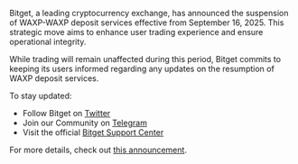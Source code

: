 Bitget, a leading cryptocurrency exchange, has announced the suspension of WAXP-WAXP deposit services effective from September 16, 2025. This strategic move aims to enhance user trading experience and ensure operational integrity.

While trading will remain unaffected during this period, Bitget commits to keeping its users informed regarding any updates on the resumption of WAXP deposit services. 

To stay updated:
- Follow Bitget on [Twitter](https://twitter.com/bitgetglobal)
- Join our Community on [Telegram](https://t.me/BitgetENOfficial)  
- Visit the official [Bitget Support Center](https://www.bitget.com/support)

For more details, check out [this announcement](https://chain-base.xyz/announcement-on-waxp-waxp-deposit-services-suspension-at-bitget).